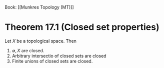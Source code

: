 Book: [[Munkres Topology (MT)]]
# Theorem 17.1 (Closed set properties)
Let $X$ be a topological space. Then
1. $\emptyset,X$ are closed.
2. Arbitrary intersectio of closed sets are closed
3. Finite unions of closed sets are closed.